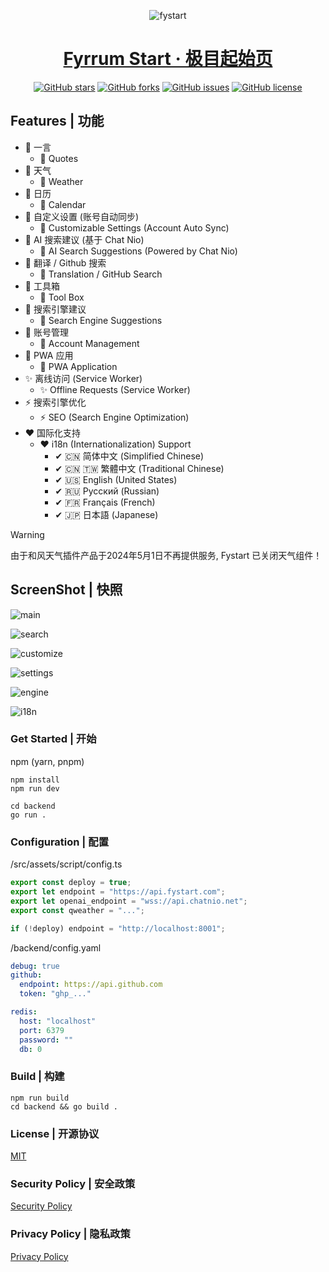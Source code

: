 <div align="center"> 

![fystart](/public/favicon.ico)
# [Fyrrum Start · 极目起始页](https://fystart.com/)

[![GitHub stars](https://img.shields.io/github/stars/Deeptrain-Community/fystart?style=flat-square)](https://fystart.com)
[![GitHub forks](https://img.shields.io/github/forks/Deeptrain-Community/fystart?style=flat-square)](https://fystart.com)
[![GitHub issues](https://img.shields.io/github/issues/Deeptrain-Community/fystart?style=flat-square)](https://fystart.com)
[![GitHub license](https://img.shields.io/github/license/Deeptrain-Community/fystart?style=flat-square)](https://fystart.com)

</div>


## Features | 功能
- 🍏 一言 
  - 🍏 Quotes
- 🎈 天气
  - 🎈 Weather
- 🍊 日历
  - 🍊 Calendar
- 🍋 自定义设置 (账号自动同步)
  - 🍋 Customizable Settings (Account Auto Sync)
- 🍎 AI 搜索建议 (基于 Chat Nio)
  - 🍎 AI Search Suggestions (Powered by Chat Nio)
- 🍉 翻译 / Github 搜索
  - 🍉 Translation / GitHub Search
- 🍇 工具箱
  - 🍇 Tool Box
- 🍐 搜索引擎建议
  - 🍐 Search Engine Suggestions
- 🍑 账号管理
  - 🍑 Account Management
- 🎃 PWA 应用
  - 🎃 PWA Application
- ✨ 离线访问 (Service Worker)
  - ✨ Offline Requests (Service Worker)
- ⚡ 搜索引擎优化
  - ⚡ SEO (Search Engine Optimization) 
- ❤ 国际化支持
  - ❤ i18n (Internationalization) Support
    - ✔ 🇨🇳 简体中文 (Simplified Chinese)
    - ✔ 🇨🇳 🇹🇼 繁體中文 (Traditional Chinese)
    - ✔ 🇺🇸 English (United States)
    - ✔ 🇷🇺 Русский (Russian)
    - ✔ 🇫🇷 Français (French)
    - ✔ 🇯🇵 日本語 (Japanese)


> [!warning]
> 由于和风天气插件产品于2024年5月1日不再提供服务, Fystart 已关闭天气组件！


## ScreenShot | 快照
![main](/screenshot/main.png)

![search](/screenshot/search.png)

![customize](/screenshot/customize.png)

![settings](/screenshot/settings.png)

![engine](/screenshot/engine.png)

![i18n](/screenshot/i18n.png)


### Get Started | 开始
npm (yarn, pnpm)
```shell
npm install
npm run dev

cd backend
go run .
```

### Configuration | 配置
/src/assets/script/config.ts
```ts
export const deploy = true;
export let endpoint = "https://api.fystart.com";
export let openai_endpoint = "wss://api.chatnio.net";
export const qweather = "...";

if (!deploy) endpoint = "http://localhost:8001";
```

/backend/config.yaml
```yaml
debug: true
github:
  endpoint: https://api.github.com
  token: "ghp_..."

redis:
  host: "localhost"
  port: 6379
  password: ""
  db: 0
```

### Build | 构建
```shell
npm run build
cd backend && go build .
```

### License | 开源协议
[MIT](/LICENSE)

### Security Policy | 安全政策
[Security Policy](/SECURITY.md)

### Privacy Policy | 隐私政策
[Privacy Policy](/PRIVACY.md)
